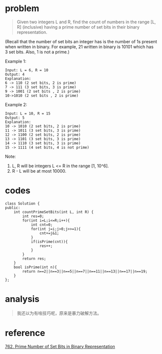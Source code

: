 # problem
> Given two integers L and R, find the count of numbers in the range [L, R] (inclusive) having a prime number of set bits in their binary representation.

(Recall that the number of set bits an integer has is the number of 1s present when written in binary. For example, 21 written in binary is 10101 which has 3 set bits. Also, 1 is not a prime.)

Example 1:
```
Input: L = 6, R = 10
Output: 4
Explanation:
6 -> 110 (2 set bits, 2 is prime)
7 -> 111 (3 set bits, 3 is prime)
9 -> 1001 (2 set bits , 2 is prime)
10->1010 (2 set bits , 2 is prime)
```
Example 2:
```
Input: L = 10, R = 15
Output: 5
Explanation:
10 -> 1010 (2 set bits, 2 is prime)
11 -> 1011 (3 set bits, 3 is prime)
12 -> 1100 (2 set bits, 2 is prime)
13 -> 1101 (3 set bits, 3 is prime)
14 -> 1110 (3 set bits, 3 is prime)
15 -> 1111 (4 set bits, 4 is not prime)
```
Note:

1. L, R will be integers L <= R in the range [1, 10^6].
2. R - L will be at most 10000.

# codes
```
class Solution {
public:
    int countPrimeSetBits(int L, int R) {
        int res=0;
        for(int i=L;i<=R;i++){
            int cnt=0;
            for(int j=i;j>0;j>>=1){
                cnt+=j&1;
            }
            if(isPrime(cnt)){
                res++;
            }
        }
        return res;
    }
    bool isPrime(int n){
        return n==2||n==3||n==5||n==7||n==11||n==13||n==17||n==19;
    }
}; 
```

# analysis
>我还以为有啥技巧呢，原来是暴力破解方法。

# reference
[762. Prime Number of Set Bits in Binary Representation][1]

[1]: https://leetcode.com/problems/prime-number-of-set-bits-in-binary-representation/solution/